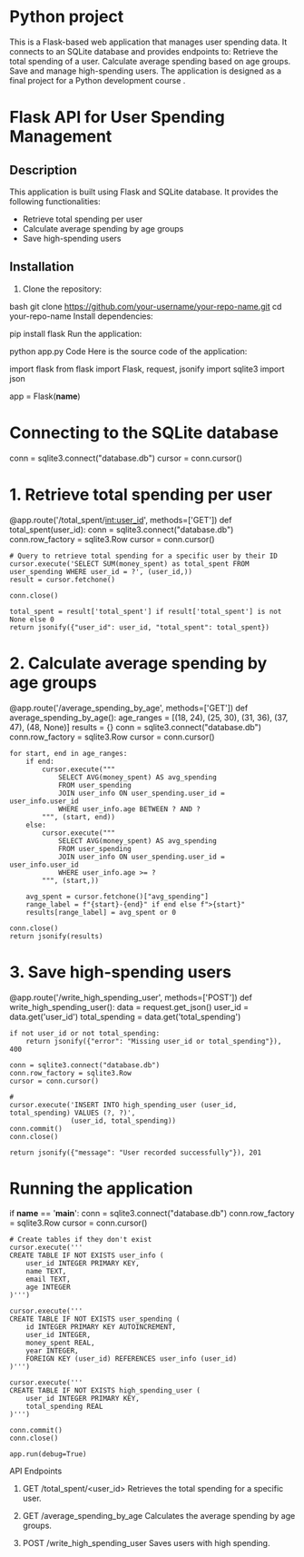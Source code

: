 # Python project
This is a Flask-based web application that manages user spending data. It connects to an SQLite database and provides endpoints to:  Retrieve the total spending of a user. Calculate average spending based on age groups. Save and manage high-spending users. The application is designed as a final project for a Python development course .

# Flask API for User Spending Management

## Description
This application is built using Flask and SQLite database. It provides the following functionalities:
- Retrieve total spending per user
- Calculate average spending by age groups
- Save high-spending users

## Installation
1. Clone the repository:
   
bash
   git clone https://github.com/your-username/your-repo-name.git
   cd your-repo-name
Install dependencies:

pip install flask
Run the application:

python app.py
Code
Here is the source code of the application:

import flask
from flask import Flask, request, jsonify
import sqlite3
import json

app = Flask(__name__)

# Connecting to the SQLite database

conn = sqlite3.connect("database.db")
cursor = conn.cursor()

# 1. Retrieve total spending per user
@app.route('/total_spent/<int:user_id>', methods=['GET'])
def total_spent(user_id):
    conn = sqlite3.connect("database.db")
    conn.row_factory = sqlite3.Row
    cursor = conn.cursor()

    # Query to retrieve total spending for a specific user by their ID
    cursor.execute('SELECT SUM(money_spent) as total_spent FROM user_spending WHERE user_id = ?', (user_id,))
    result = cursor.fetchone()

    conn.close()

    total_spent = result['total_spent'] if result['total_spent'] is not None else 0
    return jsonify({"user_id": user_id, "total_spent": total_spent})


# 2. Calculate average spending by age groups
@app.route('/average_spending_by_age', methods=['GET'])
def average_spending_by_age():
    age_ranges = [(18, 24), (25, 30), (31, 36), (37, 47), (48, None)]
    results = {}
    conn = sqlite3.connect("database.db")
    conn.row_factory = sqlite3.Row
    cursor = conn.cursor()

    for start, end in age_ranges:
        if end:
            cursor.execute("""
                SELECT AVG(money_spent) AS avg_spending
                FROM user_spending
                JOIN user_info ON user_spending.user_id = user_info.user_id
                WHERE user_info.age BETWEEN ? AND ?
            """, (start, end))
        else:
            cursor.execute("""
                SELECT AVG(money_spent) AS avg_spending
                FROM user_spending
                JOIN user_info ON user_spending.user_id = user_info.user_id
                WHERE user_info.age >= ?
            """, (start,))

        avg_spent = cursor.fetchone()["avg_spending"]
        range_label = f"{start}-{end}" if end else f">{start}"
        results[range_label] = avg_spent or 0

    conn.close()
    return jsonify(results)

# 3. Save high-spending users
@app.route('/write_high_spending_user', methods=['POST'])
def write_high_spending_user():
    data = request.get_json()
    user_id = data.get('user_id')
    total_spending = data.get('total_spending')

    if not user_id or not total_spending:
        return jsonify({"error": "Missing user_id or total_spending"}), 400

    conn = sqlite3.connect("database.db")
    conn.row_factory = sqlite3.Row
    cursor = conn.cursor()

    #
    cursor.execute('INSERT INTO high_spending_user (user_id, total_spending) VALUES (?, ?)',
                   (user_id, total_spending))
    conn.commit()
    conn.close()

    return jsonify({"message": "User recorded successfully"}), 201


# Running the application
if __name__ == '__main__':
    conn = sqlite3.connect("database.db")
    conn.row_factory = sqlite3.Row
    cursor = conn.cursor()

    # Create tables if they don't exist
    cursor.execute('''
    CREATE TABLE IF NOT EXISTS user_info (
        user_id INTEGER PRIMARY KEY,
        name TEXT,
        email TEXT,
        age INTEGER
    )''')

    cursor.execute('''
    CREATE TABLE IF NOT EXISTS user_spending (
        id INTEGER PRIMARY KEY AUTOINCREMENT,
        user_id INTEGER,
        money_spent REAL,
        year INTEGER,
        FOREIGN KEY (user_id) REFERENCES user_info (user_id)
    )''')

    cursor.execute('''
    CREATE TABLE IF NOT EXISTS high_spending_user (
        user_id INTEGER PRIMARY KEY,
        total_spending REAL
    )''')

    conn.commit()
    conn.close()

    app.run(debug=True)
API Endpoints
1. GET /total_spent/<user_id>
Retrieves the total spending for a specific user.

2. GET /average_spending_by_age
Calculates the average spending by age groups.

3. POST /write_high_spending_user
Saves users with high spending.











